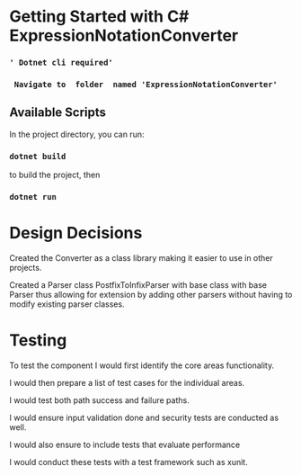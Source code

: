 # Getting Started with C# ExpressionNotationConverter

### `' Dotnet cli required'`
### ` Navigate to  folder  named 'ExpressionNotationConverter'`

## Available Scripts

In the project directory, you can run:

### `dotnet build`

to build the project, then

### `dotnet run`

# Design Decisions

Created the Converter as a class library making it easier to use in other projects.

Created a Parser class PostfixToInfixParser with base class with base Parser thus allowing for extension by  adding other parsers without having to modify existing parser classes.




# Testing

To test the component I would  first identify the core areas functionality.

I would then prepare a list of test cases for the individual areas.

I would test both path success and failure paths.

I would ensure input validation done and security tests are conducted as well.

I would also ensure to include tests that evaluate performance

I would conduct these tests with a test framework such as xunit.

